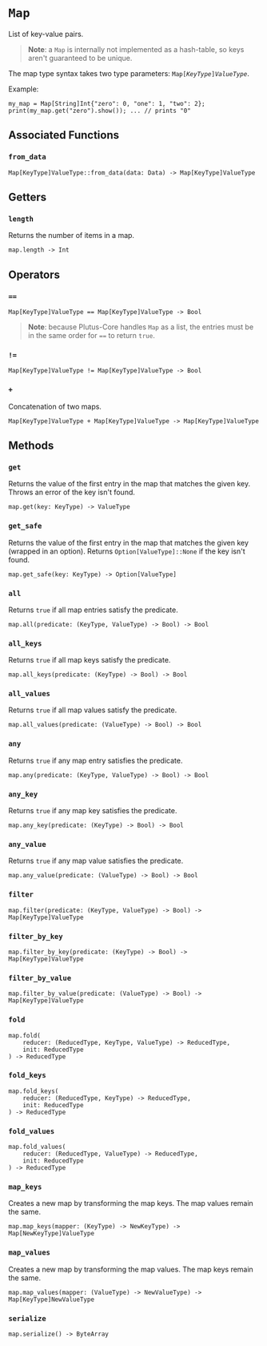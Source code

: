 # `Map`

List of key-value pairs.

> **Note**: a `Map` is internally not implemented as a hash-table, so keys aren't guaranteed to be unique.

The map type syntax takes two type parameters: `Map[`*`KeyType`*`]`*`ValueType`*.

Example:

```helios
my_map = Map[String]Int{"zero": 0, "one": 1, "two": 2};
print(my_map.get("zero").show()); ... // prints "0"
```

## Associated Functions

### `from_data`
```helios
Map[KeyType]ValueType::from_data(data: Data) -> Map[KeyType]ValueType
```

## Getters

### `length`

Returns the number of items in a map.

```helios
map.length -> Int
```

## Operators

### `==`

```helios
Map[KeyType]ValueType == Map[KeyType]ValueType -> Bool
```

> **Note**: because Plutus-Core handles `Map` as a list, the entries must be in the same order for `==` to return `true`.

### `!=`

```helios
Map[KeyType]ValueType != Map[KeyType]ValueType -> Bool
```

### `+`

Concatenation of two maps.

```helios
Map[KeyType]ValueType + Map[KeyType]ValueType -> Map[KeyType]ValueType
```

## Methods

### `get`

Returns the value of the first entry in the map that matches the given key. Throws an error of the key isn't found.

```helios
map.get(key: KeyType) -> ValueType
```

### `get_safe`

Returns the value of the first entry in the map that matches the given key (wrapped in an option). Returns `Option[ValueType]::None` if the key isn't found.

```helios
map.get_safe(key: KeyType) -> Option[ValueType]
```

### `all`

Returns `true` if all map entries satisfy the predicate.

```helios
map.all(predicate: (KeyType, ValueType) -> Bool) -> Bool
```

### `all_keys`

Returns `true` if all map keys satisfy the predicate.

```helios
map.all_keys(predicate: (KeyType) -> Bool) -> Bool
```

### `all_values`

Returns `true` if all map values satisfy the predicate.

```helios
map.all_values(predicate: (ValueType) -> Bool) -> Bool
```

### `any`

Returns `true` if any map entry satisfies the predicate.

```helios
map.any(predicate: (KeyType, ValueType) -> Bool) -> Bool
```

### `any_key`

Returns `true` if any map key satisfies the predicate.

```helios
map.any_key(predicate: (KeyType) -> Bool) -> Bool
```

### `any_value`

Returns `true` if any map value satisfies the predicate.

```helios
map.any_value(predicate: (ValueType) -> Bool) -> Bool
```

### `filter`

```helios
map.filter(predicate: (KeyType, ValueType) -> Bool) -> Map[KeyType]ValueType
```

### `filter_by_key`

```helios
map.filter_by_key(predicate: (KeyType) -> Bool) -> Map[KeyType]ValueType
```

### `filter_by_value`

```helios
map.filter_by_value(predicate: (ValueType) -> Bool) -> Map[KeyType]ValueType
```

### `fold`

```helios
map.fold(
    reducer: (ReducedType, KeyType, ValueType) -> ReducedType, 
    init: ReducedType
) -> ReducedType
```

### `fold_keys`

```helios
map.fold_keys(
    reducer: (ReducedType, KeyType) -> ReducedType, 
    init: ReducedType
) -> ReducedType
```

### `fold_values`

```helios
map.fold_values(
    reducer: (ReducedType, ValueType) -> ReducedType, 
    init: ReducedType
) -> ReducedType
```

### `map_keys`

Creates a new map by transforming the map keys. The map values remain the same.

```helios
map.map_keys(mapper: (KeyType) -> NewKeyType) -> Map[NewKeyType]ValueType
```

### `map_values`

Creates a new map by transforming the map values. The map keys remain the same.

```helios
map.map_values(mapper: (ValueType) -> NewValueType) -> Map[KeyType]NewValueType
```

### `serialize`

```helios
map.serialize() -> ByteArray
```